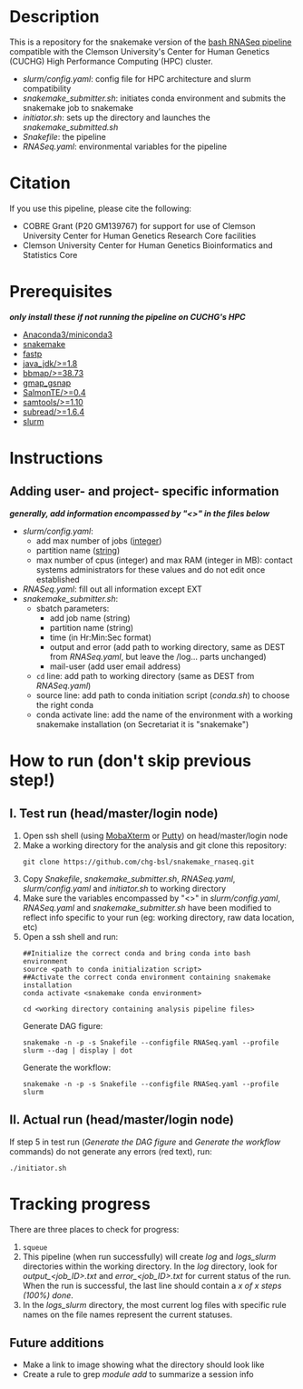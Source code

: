 # Description
This is a repository for the snakemake version of the [bash RNASeq pipeline](https://github.com/chg-bsl/bash_rnaseq) compatible with the Clemson University's Center for Human Genetics (CUCHG) High Performance Computing (HPC) cluster.

- *slurm/config.yaml*: config file for HPC architecture and slurm compatibility
- *snakemake_submitter.sh*: initiates conda environment and submits the snakemake job to snakemake
- *initiator.sh*: sets up the directory and launches the *snakemake_submitted.sh*
- *Snakefile*: the pipeline
- *RNASeq.yaml*: environmental variables for the pipeline

# Citation
If you use this pipeline, please cite the following:

- COBRE Grant (P20 GM139767) for support for use of Clemson University Center for Human Genetics Research Core facilities
- Clemson University Center for Human Genetics Bioinformatics and Statistics Core

# Prerequisites 
***only install these if not running the pipeline on CUCHG's HPC***

- [Anaconda3/miniconda3](https://docs.anaconda.com/anaconda/install/linux/)
- [snakemake](https://snakemake.readthedocs.io/en/stable/getting_started/installation.html)
- [fastp](https://github.com/OpenGene/fastp)
- [java_jdk/>=1.8](https://www.oracle.com/java/technologies/javase/javase8-archive-downloads.html)
- [bbmap/>=38.73](https://jgi.doe.gov/data-and-tools/bbtools/)
- [gmap_gsnap](https://github.com/juliangehring/GMAP-GSNAP)
- [SalmonTE/>=0.4](https://github.com/hyunhwan-jeong/SalmonTE)
- [samtools/>=1.10](https://github.com/samtools/samtools)
- [subread/>=1.6.4](http://subread.sourceforge.net/)
- [slurm](https://slurm.schedmd.com/sbatch.html)

# Instructions
## Adding user- and project- specific information
***generally, add information encompassed by "<>" in the files below***
- *slurm/config.yaml*: 
    - add max number of jobs ([integer](https://en.wikipedia.org/wiki/Integer_(computer_science)))
    - partition name ([string](https://wlm.userweb.mwn.de/Stata/wstavart.htm))
    - max number of cpus (integer) and max RAM (integer in MB): contact systems administrators for these values and do not edit once established
- *RNASeq.yaml*: fill out all information except EXT
- *snakemake_submitter.sh*:
    - sbatch parameters: 
        - add job name (string)
        - partition name (string)
        - time (in Hr:Min:Sec format)
        - output and error (add path to working directory, same as DEST from *RNASeq.yaml*, but leave the /log... parts unchanged)
        - mail-user (add user email address)
    - ```cd``` line: add path to working directory (same as DEST from *RNASeq.yaml*)
    - source line: add path to conda initiation script (*conda.sh*) to choose the right conda
    - conda activate line: add the name of the environment with a working snakemake installation (on Secretariat it is "snakemake")

# How to run (don't skip previous step!)

## I. Test run (head/master/login node)

1. Open ssh shell (using [MobaXterm](https://mobaxterm.mobatek.net/download-home-edition.html) or [Putty](https://www.putty.org/)) on head/master/login node
2. Make a working directory for the analysis and git clone this repository:
   ```
   git clone https://github.com/chg-bsl/snakemake_rnaseq.git
   ```
3. Copy *Snakefile*, *snakemake_submitter.sh*, *RNASeq.yaml*, *slurm/config.yaml* and *initiator.sh* to working directory
4. Make sure the variables encompassed by "<>" in *slurm/config.yaml*, *RNASeq.yaml* and *snakemake_submitter.sh* have been modified to reflect info specific to your run (eg: working directory, raw data location, etc)
5. Open a ssh shell and run:
    ```
    ##Initialize the correct conda and bring conda into bash environment
    source <path to conda initialization script>
    ##Activate the correct conda environment containing snakemake installation
    conda activate <snakemake conda environment>

    cd <working directory containing analysis pipeline files>
    ```
    Generate DAG figure:
    ```
    snakemake -n -p -s Snakefile --configfile RNASeq.yaml --profile slurm --dag | display | dot
    ```
    Generate the workflow:
    ```
    snakemake -n -p -s Snakefile --configfile RNASeq.yaml --profile slurm
    ```

## II. Actual run (head/master/login node)

If step 5 in test run (*Generate the DAG figure* and *Generate the workflow* commands) do not generate any errors (red text), run:
```
./initiator.sh
```

# Tracking progress
There are three places to check for progress:
1. ```squeue```
2. This pipeline (when run successfully) will create *log* and *logs_slurm* directories within the working directory. In the *log* directory, look for *output_<job_ID>.txt* and *error_<job_ID>.txt* for current status of the run. When the run is successful, the last line should contain a *x of x steps (100%) done*.
3. In the *logs_slurm* directory, the most current log files with specific rule names on the file names represent the current statuses. 

## Future additions
- Make a link to image showing what the directory should look like
- Create a rule to grep *module add* to summarize a session info
